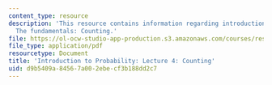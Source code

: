 ```yaml
---
content_type: resource
description: 'This resource contains information regarding introduction to probability:
  The fundamentals: Counting.'
file: https://ol-ocw-studio-app-production.s3.amazonaws.com/courses/res-6-012-introduction-to-probability-spring-2018/d9b5409a84567a002ebecf3b188dd2c7_MITRES_6_012S18_L04.pdf
file_type: application/pdf
resourcetype: Document
title: 'Introduction to Probability: Lecture 4: Counting'
uid: d9b5409a-8456-7a00-2ebe-cf3b188dd2c7
---
```

